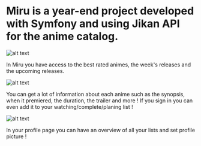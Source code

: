 # Miru is a year-end project developed with Symfony and using Jikan API for the anime catalog.

![alt text](https://nsa40.casimages.com/img/2021/06/28/210628050052515216.png)

In Miru you have access to the best rated animes, the week's releases and the upcoming releases.

![alt text](https://nsa40.casimages.com/img/2021/06/28/21062805011991183.png)

You can get a lot of information about each anime such as the synopsis, when it premiered, the duration, the trailer and more ! If you sign in you can even add it to your watching/complete/planing list !

![alt text](https://nsa40.casimages.com/img/2021/06/28/210628050136800415.png)

In your profile page you can have an overview of all your lists and set profile picture !
